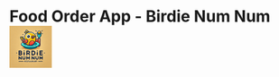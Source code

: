  Food Order App - Birdie Num Num  <img src="public/images/Birdie_Num_Num_Logo_1.png" alt="Birdie Num Num Logo" width="75" height="75"/>
=========


